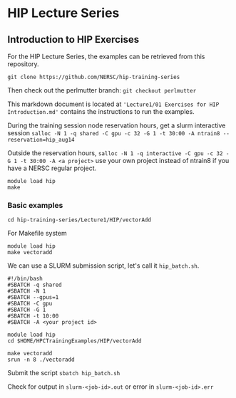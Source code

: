# HIP Lecture Series

## Introduction to HIP Exercises

For the HIP Lecture Series, the examples can be retrieved from this repository.

`git clone https://github.com/NERSC/hip-training-series`

Then check out the perlmutter branch:
`git checkout perlmutter`

This markdown document is located at `'Lecture1/01 Exercises for HIP Introduction.md'` contains 
the instructions to run the examples. 

During the training session node reservation hours, get a slurm interactive session
`salloc -N 1 -q shared -C gpu -c 32 -G 1 -t 30:00 -A ntrain8 --reservation=hip_aug14`

Outside the reservation hours,
`salloc -N 1 -q interactive -C gpu -c 32 -G 1 -t 30:00 -A <a project>`
use your own project instead of ntrain8 if you have a NERSC regular project.

```
module load hip
make
```

### Basic examples

`cd hip-training-series/Lecture1/HIP/vectorAdd `

For Makefile system
```
module load hip
make vectoradd
```

We can use a SLURM submission script, let's call it `hip_batch.sh`. 

```
#!/bin/bash
#SBATCH -q shared
#SBATCH -N 1
#SBATCH --gpus=1
#SBATCH -C gpu
#SBATCH -G 1
#SBATCH -t 10:00
#SBATCH -A <your project id>

module load hip
cd $HOME/HPCTrainingExamples/HIP/vectorAdd 

make vectoradd
srun -n 8 ./vectoradd
```

Submit the script
`sbatch hip_batch.sh`

Check for output in `slurm-<job-id>.out` or error in `slurm-<job-id>.err`
